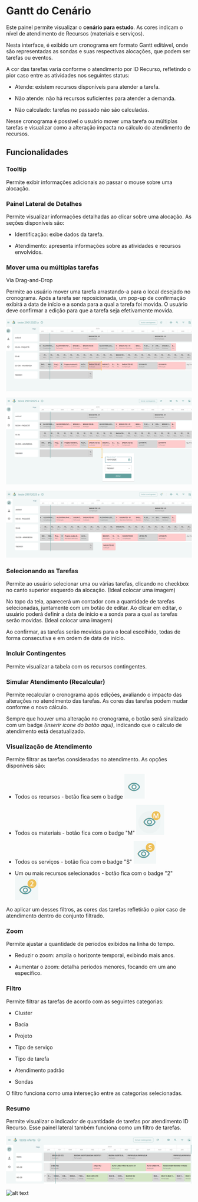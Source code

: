# Gantt do Cenário

Este painel permite visualizar o **cenário para estudo**. As cores indicam o nível de atendimento de Recursos (materiais e serviços).  

Nesta interface, é exibido um cronograma em formato Gantt editável, onde são representadas as sondas e suas respectivas alocações, que podem ser tarefas ou eventos.  

A cor das tarefas varia conforme o atendimento por ID Recurso, refletindo o pior caso entre as atividades nos seguintes status: 

- Atende: existem recursos disponíveis para atender a tarefa.  

- Não atende: não há recursos suficientes para atender a demanda.  

- Não calculado: tarefas no passado não são calculadas.

Nesse cronograma é possível o usuário mover uma tarefa ou múltiplas tarefas e visualizar como a alteração impacta no cálculo do atendimento de recursos.

## Funcionalidades

### Tooltip

Permite exibir informações adicionais ao passar o mouse sobre uma alocação.  

### Painel Lateral de Detalhes

Permite visualizar informações detalhadas ao clicar sobre uma alocação. As seções disponíveis são:  

- Identificação: exibe dados da tarefa.  

- Atendimento: apresenta informações sobre as atividades e recursos envolvidos.  

### Mover uma ou múltiplas tarefas 
Via Drag-and-Drop

Permite ao usuário mover uma tarefa arrastando-a para o local desejado no cronograma. Após a tarefa ser reposicionada, um pop-up de confirmação exibirá a data de início e a sonda para a qual a tarefa foi movida. O usuário deve confirmar a edição para que a tarefa seja efetivamente movida.

![alt text](<Captura de tela 2025-02-07 085621.png>)

![alt text](<Captura de tela 2025-02-07 085656.png>)

![alt text](<Captura de tela 2025-02-07 085710.png>)

### Selecionando as Tarefas
Permite ao usuário selecionar uma ou várias tarefas, clicando no checkbox no canto superior esquerdo da alocação. (Ideal colocar uma imagem)

No topo da tela, aparecerá um contador com a quantidade de tarefas selecionadas, juntamente com um botão de editar. Ao clicar em editar, o usuário poderá definir a data de início e a sonda para a qual as tarefas serão movidas. (Ideal colocar uma imagem)

Ao confirmar, as tarefas serão movidas para o local escolhido, todas de forma consecutiva e em ordem de data de início.

### Incluir Contingentes

Permite visualizar a tabela com os recursos contingentes.  

### Simular Atendimento (Recalcular)

Permite recalcular o cronograma após edições, avaliando o impacto das alterações no atendimento das tarefas. As cores das tarefas podem mudar conforme o novo cálculo.  

Sempre que houver uma alteração no cronograma, o botão será sinalizado com um badge *(inserir ícone do botão aqui)*, indicando que o cálculo de atendimento está desatualizado.


### Visualização de Atendimento

Permite filtrar as tarefas consideradas no atendimento. As opções disponíveis são:  

- Todos os recursos - botão fica sem o badge 
![alt text](image-14.png)

- Todos os materiais - botão fica com o badge "M" 
![alt text](image-15.png)

- Todos os serviços - botão fica com o badge "S" 
![alt text](image-16.png)

- Um ou mais recursos selecionados - botão fica com o badge "2" 
![alt text](image-17.png)

Ao aplicar um desses filtros, as cores das tarefas refletirão o pior caso de atendimento dentro do conjunto filtrado.  

### Zoom

Permite ajustar a quantidade de períodos exibidos na linha do tempo.  

- Reduzir o zoom: amplia o horizonte temporal, exibindo mais anos.  

- Aumentar o zoom: detalha períodos menores, focando em um ano específico.  

### Filtro 
Permite filtrar as tarefas de acordo com as seguintes categorias:  

- Cluster

- Bacia  

- Projeto

- Tipo de serviço

- Tipo de tarefa  

- Atendimento padrão

- Sondas

O filtro funciona como uma interseção entre as categorias selecionadas.  

### Resumo
Permite visualizar o indicador de quantidade de tarefas por atendimento ID Recurso. Esse painel lateral também funciona como um filtro de tarefas.

![alt text](image-4.png)

![alt text](SimuladorDeCenarios.gif)